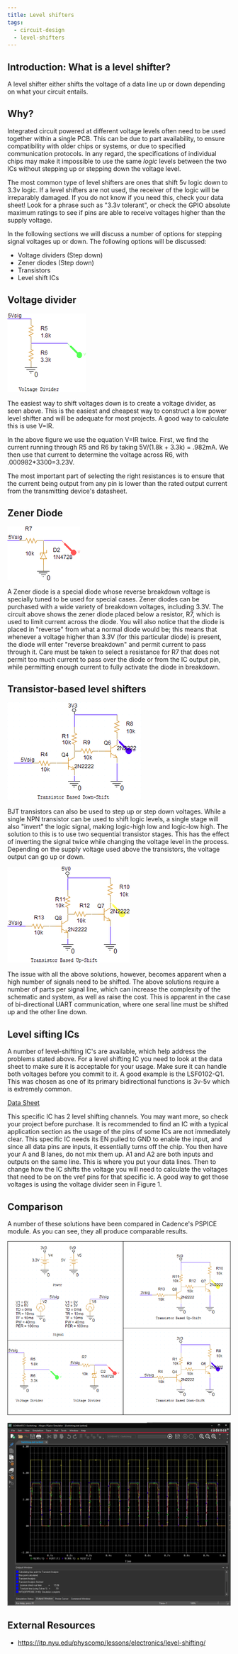 ```yaml
---
title: Level shifters
tags: 
  - circuit-design
  - level-shifters
---
```


## Introduction: What is a level shifter?

A level shifter either shifts the voltage of a data line up or down depending on what your circuit entails.

## Why?

Integrated circuit powered at different voltage levels often need to be used together within a single PCB.  This can be due to part availability, to ensure compatibility with older chips or systems, or due to specified communication protocols.  In any regard, the specifications of individual chips may make it impossible to use the same _logic_ levels between the two ICs without stepping up or stepping down the voltage level.

The most common type of level shifters are ones that shift 5v logic down to 3.3v logic. If a level shifters are not used, the receiver of the logic will be irreparably damaged. If you do not know if you need this, check your data sheet! Look for a phrase such as "3.3v tolerant", or check the GPIO absolute maximum ratings to see if pins are able to receive voltages higher than the supply voltage.

In the following sections we will discuss a number of options for stepping signal voltages up or down.  The following options will be discussed:

* Voltage dividers (Step down)
* Zener diodes (Step down)
* Transistors
* Level shift ICs

## Voltage divider

![Voltage divider](dropdown-voltage-divider.png)


The easiest way to shift voltages down is to create a voltage divider, as seen above. This is the easiest and cheapest way to construct a low power level shifter and will be adequate for most projects. A good way to calculate this is use V=IR. 

In the above figure we use the equation V=IR twice.  First, we find the current running through R5 and R6 by taking 5V/(1.8k + 3.3k) = .982mA.  We then use that current to determine the voltage across R6, with .000982*3300=3.23V.

The most important part of selecting the right resistances is to ensure that the current being output from any pin is lower than the rated output current from the transmitting device's datasheet.

## Zener Diode

![Zener Diode](dropdown-zener.png)

A Zener diode is a special diode whose reverse breakdown voltage is specially tuned to be used for special cases.  Zener diodes can be purchased with a wide variety of breakdown voltages, including 3.3V.  The circuit above shows the zener diode placed below a resistor, R7, which is used to limit current across the diode.  You will also notice that the diode is placed in "reverse" from what a normal diode would be; this means that whenever a voltage higher than 3.3V (for this particular diode) is present, the diode will enter "reverse breakdown" and permit current to pass through it.  Care must be taken to select a resistance for R7 that does not permit too much current to pass over the diode or from the IC output pin, while permitting enough current to fully activate the diode in breakdown.

## Transistor-based level shifters

![Step-Down BJT](dropdown-step-down-bjt.png)

BJT transistors can also be used to step up or step down voltages.  While a single NPN transistor can be used to shift logic levels, a single stage will also "invert" the logic signal, making logic-high low and logic-low high.  The solution to this is to use two sequential transistor stages.  This has the effect of inverting the signal twice while changing the voltage level in the process.  Depending on the supply voltage used above the transistors, the voltage output can go up or down.

![Step-Up BJT](dropdown-step-up-bjt.png)

The issue with all the above solutions, however, becomes apparent when a high number of signals need to be shifted.  The above solutions require a number of parts per signal line, which can increase the complexity of the schematic and system, as well as raise the cost.  This is apparent in the case of bi-directional UART communication, where one seral line must be shifted up and the other line down.

## Level sifting ICs

A number of level-shifting IC's are available, which help address the problems stated above.  For a level shifting IC you need to look at the data sheet to make sure it is acceptable for your usage. Make sure it can handle both voltages before you commit to it. A good example is the LSF0102-Q1. This was chosen as one of its primary bidirectional functions is 3v-5v which is extremely common. 

[Data Sheet](https://www.ti.com/lit/ds/symlink/lsf0102-q1.pdf?HQS=dis-dk-null-digikeymode-dsf-pf-null-wwe&ts=1618807473804)

This specific IC has 2 level shifting channels. You may want more, so check your project before purchase. It is recommended to find an IC with a typical application section as the usage of the pins of some ICs are not immediately clear. This specific IC needs its EN pulled to GND to enable the input, and since all data pins are inputs, it essentially turns off the chip. You then have your A and B lanes, do not mix them up. A1 and A2 are both inputs and outputs on the same line. This is where you put your data lines. Then to change how the IC shifts the voltage you will need to calculate the voltages that need to be on the vref pins for that specific ic. A good way to get those voltages is using the voltage divider seen in Figure 1.

## Comparison

A number of these solutions have been compared in Cadence's PSPICE module.  As you can see, they all produce comparable results.

![Schematic](dropdown.png)

![Results](dropdown-results.png)

## External Resources

* <https://itp.nyu.edu/physcomp/lessons/electronics/level-shifting/>




